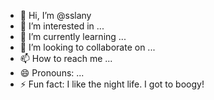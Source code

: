- 👋 Hi, I’m @sslany
- 👀 I’m interested in ...
- 🌱 I’m currently learning ...
- 💞️ I’m looking to collaborate on ...
- 📫 How to reach me ...
- 😄 Pronouns: ...
- ⚡ Fun fact: I like the night life. I got to boogy! 


<!---
sslany/sslany is a ✨ special ✨ repository because its `README.md` (this file) appears on your GitHub profile.
You can click the Preview link to take a look at your changes.
--->
